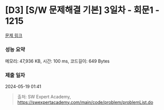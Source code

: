 # [D3] [S/W 문제해결 기본] 3일차 - 회문1 - 1215 

[문제 링크](https://swexpertacademy.com/main/code/problem/problemDetail.do?contestProbId=AV14QpAaAAwCFAYi) 

### 성능 요약

메모리: 47,936 KB, 시간: 100 ms, 코드길이: 649 Bytes

### 제출 일자

2024-05-19 01:41



> 출처: SW Expert Academy, https://swexpertacademy.com/main/code/problem/problemList.do
